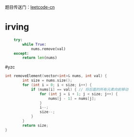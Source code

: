 题目传送门：[leetcode-cn](https://leetcode.cn/problems/remove-element/)


# irving
```python
    try:
        while True:
            nums.remove(val)
    except:
        return len(nums)
```
#yzc
```c++
int removeElement(vector<int>& nums, int val) {
        int size = nums.size();
        for (int i = 0; i < size; i++) {
            if (nums[i] == val) { // 将后面的所有元素向前移动
                for (int j = i + 1; j < size; j++) {
                    nums[j - 1] = nums[j];
                }
                i--;
                size--;
            }
        }
        return size;
}
```
